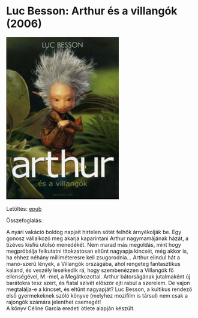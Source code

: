 # <a name="id_899">Luc Besson: Arthur és a villangók (2006)</a>
<img src="https://github.com/BercziSandor/calibre_lib/raw/main/Luc%20Besson/Arthur%20es%20a%20villangok%20%28899%29/cover.jpg" alt="cover" width="300"/>

Letöltés: [epub](https://github.com/BercziSandor/calibre_lib/raw/main/Luc%20Besson/Arthur%20es%20a%20villangok%20%28899%29/Arthur%20es%20a%20villangok%20-%20Luc%20Besson.epub)

Összefoglalás:
<div>
<p>A nyári vakáció boldog napjait hirtelen sötét felhők árnyékolják be. Egy gonosz vállalkozó meg akarja kaparintani Arthur nagymamájának házát, a tízéves kisfiú utolsó menedékét. Nem marad más megoldás, mint hogy megpróbálja felkutatni titokzatosan eltűnt nagyapja kincsét, még akkor is, ha ehhez néhány milliméteresre kell zsugorodnia… Arthur elindul hát a manó-szerű lények, a Villangók országába, ahol rengeteg fantasztikus kaland, és veszély leselkedik rá, hogy szembenézzen a Villangók fő ellenségével, M.-mel, a Megátkozottal. Arthur bátorságának jutalmaként új barátokra tesz szert, és fiatal szívét először ejti rabul a szerelem. De vajon megtalálja-e a kincset, és eltűnt nagyapját? Luc Besson, a kultikus rendező első gyermekeknek szóló könyve (melyhez mozifilm is társul) nem csak a rajongók számára jelenthet csemegét!<br>A könyv Céline Garcia eredeti ötlete alapján készült.</p></div>

